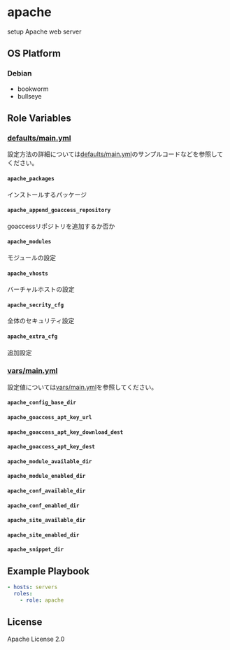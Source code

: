 apache
=================

setup Apache web server

OS Platform
-----------------

### Debian

- bookworm
- bullseye

Role Variables
--------------

### [defaults/main.yml](defaults/main.yml)

設定方法の詳細については[defaults/main.yml](defaults/main.yml)のサンプルコードなどを参照してください。

#### `apache_packages`

インストールするパッケージ

#### `apache_append_goaccess_repository`

goaccessリポジトリを追加するか否か

#### `apache_modules`

モジュールの設定

#### `apache_vhosts`

バーチャルホストの設定

#### `apache_secrity_cfg`

全体のセキュリティ設定

#### `apache_extra_cfg`

追加設定

### [vars/main.yml](vars/main.yml)

設定値については[vars/main.yml](vars/main.yml)を参照してください。

#### `apache_config_base_dir`

#### `apache_goaccess_apt_key_url`

#### `apache_goaccess_apt_key_download_dest`

#### `apache_goaccess_apt_key_dest`

#### `apache_module_available_dir`

#### `apache_module_enabled_dir`

#### `apache_conf_available_dir`

#### `apache_conf_enabled_dir`

#### `apache_site_available_dir`

#### `apache_site_enabled_dir`

#### `apache_snippet_dir`

Example Playbook
--------------

```yaml
- hosts: servers
  roles:
    - role: apache
```

License
--------------

Apache License 2.0
